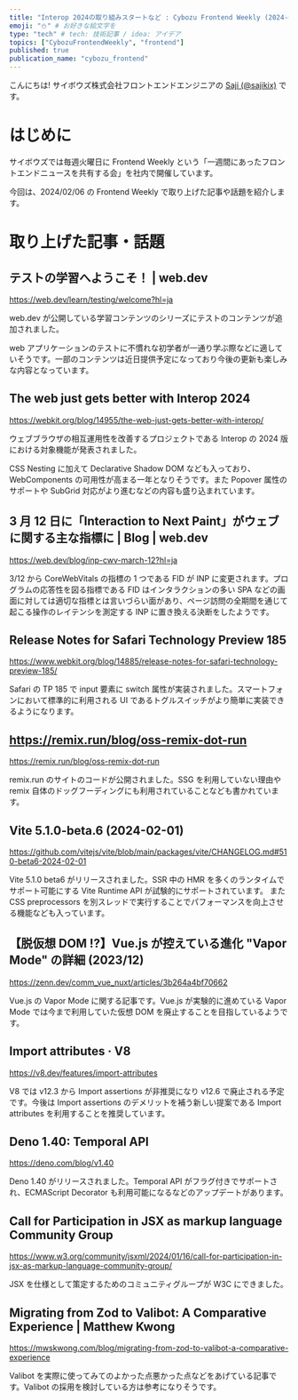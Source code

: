 ```yaml
---
title: "Interop 2024の取り組みスタートなど : Cybozu Frontend Weekly (2024-02-06号)" # 目立ったニュースを選ぶ
emoji: "⛄️" # お好きな絵文字を
type: "tech" # tech: 技術記事 / idea: アイデア
topics: ["CybozuFrontendWeekly", "frontend"]
published: true
publication_name: "cybozu_frontend"
---
```


こんにちは! サイボウズ株式会社フロントエンドエンジニアの [Saji (@sajikix)](https://twitter.com/sajikix) です。

# はじめに

サイボウズでは毎週火曜日に Frontend Weekly という「一週間にあったフロントエンドニュースを共有する会」を社内で開催しています。

今回は、2024/02/06 の Frontend Weekly で取り上げた記事や話題を紹介します。

# 取り上げた記事・話題

## テストの学習へようこそ！ | web.dev

https://web.dev/learn/testing/welcome?hl=ja

web.dev が公開している学習コンテンツのシリーズにテストのコンテンツが追加されました。

web アプリケーションのテストに不慣れな初学者が一通り学ぶ際などに適していそうです。一部のコンテンツは近日提供予定になっており今後の更新も楽しみな内容となっています。

## The web just gets better with Interop 2024

https://webkit.org/blog/14955/the-web-just-gets-better-with-interop/

ウェブブラウザの相互運用性を改善するプロジェクトである Interop の 2024 版における対象機能が発表されました。

CSS Nesting に加えて Declarative Shadow DOM なども入っており、WebComponents の可用性が高まる一年となりそうです。また Popover 属性のサポートや SubGrid 対応がより進むなどの内容も盛り込まれています。

## 3 月 12 日に「Interaction to Next Paint」がウェブに関する主な指標に | Blog | web.dev

https://web.dev/blog/inp-cwv-march-12?hl=ja

3/12 から CoreWebVitals の指標の 1 つである FID が INP に変更されます。プログラムの応答性を図る指標である FID はインタラクションの多い SPA などの画面に対しては適切な指標とは言いづらい面があり、ページ訪問の全期間を通じて起こる操作のレイテンシを測定する INP に置き換える決断をしたようです。

## Release Notes for Safari Technology Preview 185

https://www.webkit.org/blog/14885/release-notes-for-safari-technology-preview-185/

Safari の TP 185 で input 要素に switch 属性が実装されました。スマートフォンにおいて標準的に利用される UI であるトグルスイッチがより簡単に実装できるようになります。

## https://remix.run/blog/oss-remix-dot-run

https://remix.run/blog/oss-remix-dot-run

remix.run のサイトのコードが公開されました。SSG を利用していない理由や remix 自体のドッグフーディングにも利用されていることなども書かれています。

## Vite 5.1.0-beta.6 (2024-02-01)

https://github.com/vitejs/vite/blob/main/packages/vite/CHANGELOG.md#510-beta6-2024-02-01

Vite 5.1.0 beta6 がリリースされました。SSR 中の HMR を多くのランタイムでサポート可能にする Vite Runtime API が試験的にサポートされています。
また CSS preprocessors を別スレッドで実行することでパフォーマンスを向上させる機能なども入っています。

## 【脱仮想 DOM !?】Vue.js が控えている進化 "Vapor Mode" の詳細 (2023/12)

https://zenn.dev/comm_vue_nuxt/articles/3b264a4bf70662

Vue.js の Vapor Mode に関する記事です。Vue.js が実験的に進めている Vapor Mode では今まで利用していた仮想 DOM を廃止することを目指しているようです。

## Import attributes · V8

https://v8.dev/features/import-attributes

V8 では v12.3 から Import assertions が非推奨になり v12.6 で廃止される予定です。今後は Import assertions のデメリットを補う新しい提案である Import attributes を利用することを推奨しています。

## Deno 1.40: Temporal API

https://deno.com/blog/v1.40

Deno 1.40 がリリースされました。Temporal API がフラグ付きでサポートされ、ECMAScript Decorator も利用可能になるなどのアップデートがあります。

## Call for Participation in JSX as markup language Community Group

https://www.w3.org/community/jsxml/2024/01/16/call-for-participation-in-jsx-as-markup-language-community-group/

JSX を仕様として策定するためのコミュニティグループが W3C にできました。

## Migrating from Zod to Valibot: A Comparative Experience | Matthew Kwong

https://mwskwong.com/blog/migrating-from-zod-to-valibot-a-comparative-experience

Valibot を実際に使ってみてのよかった点悪かった点などをあげている記事です。Valibot の採用を検討している方は参考になりそうです。
